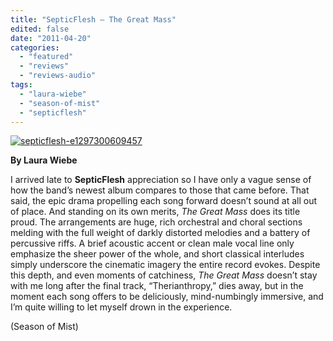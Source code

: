 ```yaml
---
title: "SepticFlesh – The Great Mass"
edited: false
date: "2011-04-20"
categories:
  - "featured"
  - "reviews"
  - "reviews-audio"
tags:
  - "laura-wiebe"
  - "season-of-mist"
  - "septicflesh"
---
```


[![](http://www.hellbound.ca/wp-content/uploads/2011/04/septicflesh-e1297300609457.jpg "septicflesh-e1297300609457")](http://www.hellbound.ca/wp-content/uploads/2011/04/septicflesh-e1297300609457.jpg)

**By Laura Wiebe**

I arrived late to **SepticFlesh** appreciation so I have only a vague sense of how the band’s newest album compares to those that came before. That said, the epic drama propelling each song forward doesn’t sound at all out of place. And standing on its own merits, _The Great Mass_ does its title proud. The arrangements are huge, rich orchestral and choral sections melding with the full weight of darkly distorted melodies and a battery of percussive riffs. A brief acoustic accent or clean male vocal line only emphasize the sheer power of the whole, and short classical interludes simply underscore the cinematic imagery the entire record evokes. Despite this depth, and even moments of catchiness, _The Great Mass_ doesn’t stay with me long after the final track, “Therianthropy,” dies away, but in the moment each song offers to be deliciously, mind-numbingly immersive, and I’m quite willing to let myself drown in the experience.

(Season of Mist)
